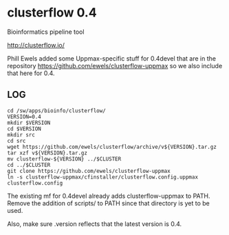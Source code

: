 clusterflow 0.4
===============

Bioinformatics pipeline tool

<http://clusterflow.io/>

Phill Ewels added some Uppmax-specific stuff for 0.4devel that are in the
repository <https://github.com/ewels/clusterflow-uppmax> so we also include
that here for 0.4.

LOG
---

    cd /sw/apps/bioinfo/clusterflow/
    VERSION=0.4
    mkdir $VERSION
    cd $VERSION
    mkdir src
    cd src
    wget https://github.com/ewels/clusterflow/archive/v${VERSION}.tar.gz
    tar xzf v${VERSION}.tar.gz 
    mv clusterflow-${VERSION} ../$CLUSTER
    cd ../$CLUSTER
    git clone https://github.com/ewels/clusterflow-uppmax
    ln -s clusterflow-uppmax/cfinstaller/clusterflow.config.uppmax clusterflow.config

The existing mf for 0.4devel already adds clusterflow-uppmax to PATH.  Remove
the addition of scripts/ to PATH since that directory is yet to be used.

Also, make sure .version reflects that the latest version is 0.4.

